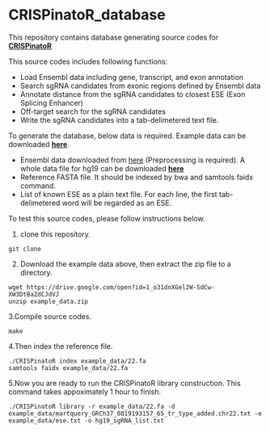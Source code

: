 # CRISPinatoR_database
This repository contains database generating source codes for **[CRISPinatoR](www.crispinator.com)**


This source codes includes following functions:
* Load Ensembl data including gene, transcript, and exon annotation
* Search sgRNA candidates from exonic regions defined by Ensembl data
* Annotate distance from the sgRNA candidates to closest ESE (Exon Splicing Enhancer)
* Off-target search for the sgRNA candidates
* Write the sgRNA candidates into a tab-delimetered text file.


To generate the database, below data is required. Example data can be downloaded **[here](https://drive.google.com/open?id=1_o31dnXGel2W-SdCw-XW3DtBaZdCJdVJ)**.
* Ensembl data downloaded from [here](http://useast.ensembl.org/biomart/martview) (Preprocessing is required). A whole data file for hg19 can be downloaded **[here](https://drive.google.com/open?id=13Yqca46UlRM7QEVLvvy7fLEEdRVBmdaB)**
* Reference FASTA file. It should be indexed by bwa and samtools faidx command.
* List of known ESE as a plain text file. For each line, the first tab-delimetered word will be regarded as an ESE. 


To test this source codes, please follow instructions below.
1. clone this repository.
```
git clone 
```


2. Download the example data above, then extract the zip file to a directory.
```
wget https://drive.google.com/open?id=1_o31dnXGel2W-SdCw-XW3DtBaZdCJdVJ
unzip example_data.zip
```


3.Compile source codes.
```
make
```


4.Then index the reference file.
```
./CRISPinatoR index example_data/22.fa
samtools faidx example_data/22.fa
```


5.Now you are ready to run the CRISPinatoR library construction. This command takes appoximately 1 hour to finish.
```
./CRISPinatoR library -r example_data/22.fa -d example_data/martquery_GRCh37_0819193157_65_tr_type_added.chr22.txt -e example_data/ese.txt -o hg19_sgRNA_list.txt
```
